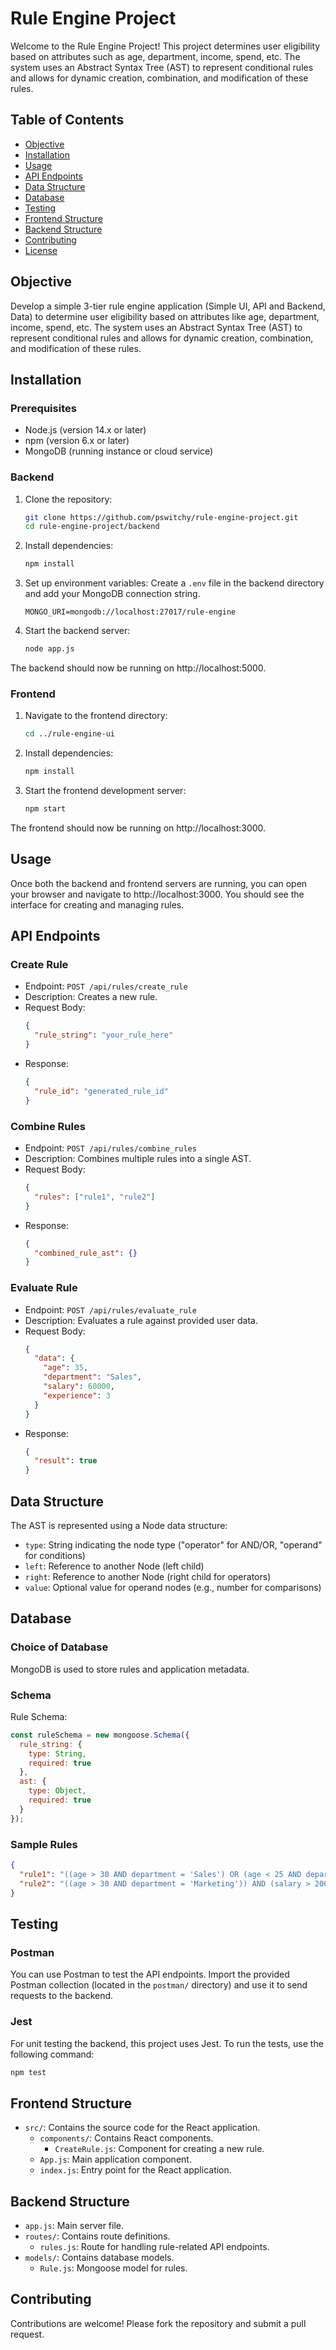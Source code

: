 # Rule Engine Project

Welcome to the Rule Engine Project! This project determines user eligibility based on attributes such as age, department, income, spend, etc. The system uses an Abstract Syntax Tree (AST) to represent conditional rules and allows for dynamic creation, combination, and modification of these rules.

## Table of Contents

- [Objective](#objective)
- [Installation](#installation)
- [Usage](#usage)
- [API Endpoints](#api-endpoints)
- [Data Structure](#data-structure)
- [Database](#database)
- [Testing](#testing)
- [Frontend Structure](#frontend-structure)
- [Backend Structure](#backend-structure)
- [Contributing](#contributing)
- [License](#license)

## Objective

Develop a simple 3-tier rule engine application (Simple UI, API and Backend, Data) to determine user eligibility based on attributes like age, department, income, spend, etc. The system uses an Abstract Syntax Tree (AST) to represent conditional rules and allows for dynamic creation, combination, and modification of these rules.

## Installation

### Prerequisites

- Node.js (version 14.x or later)
- npm (version 6.x or later)
- MongoDB (running instance or cloud service)

### Backend

1. Clone the repository:
   ```bash
   git clone https://github.com/pswitchy/rule-engine-project.git
   cd rule-engine-project/backend
   ```

2. Install dependencies:
   ```bash
   npm install
   ```

3. Set up environment variables:
   Create a `.env` file in the backend directory and add your MongoDB connection string.
   ```
   MONGO_URI=mongodb://localhost:27017/rule-engine
   ```

4. Start the backend server:
   ```bash
   node app.js
   ```

The backend should now be running on http://localhost:5000.

### Frontend

1. Navigate to the frontend directory:
   ```bash
   cd ../rule-engine-ui
   ```

2. Install dependencies:
   ```bash
   npm install
   ```

3. Start the frontend development server:
   ```bash
   npm start
   ```

The frontend should now be running on http://localhost:3000.

## Usage

Once both the backend and frontend servers are running, you can open your browser and navigate to http://localhost:3000. You should see the interface for creating and managing rules.

## API Endpoints

### Create Rule

- Endpoint: `POST /api/rules/create_rule`
- Description: Creates a new rule.
- Request Body:
  ```json
  {
    "rule_string": "your_rule_here"
  }
  ```
- Response:
  ```json
  {
    "rule_id": "generated_rule_id"
  }
  ```

### Combine Rules

- Endpoint: `POST /api/rules/combine_rules`
- Description: Combines multiple rules into a single AST.
- Request Body:
  ```json
  {
    "rules": ["rule1", "rule2"]
  }
  ```
- Response:
  ```json
  {
    "combined_rule_ast": {}
  }
  ```

### Evaluate Rule

- Endpoint: `POST /api/rules/evaluate_rule`
- Description: Evaluates a rule against provided user data.
- Request Body:
  ```json
  {
    "data": {
      "age": 35,
      "department": "Sales",
      "salary": 60000,
      "experience": 3
    }
  }
  ```
- Response:
  ```json
  {
    "result": true
  }
  ```

## Data Structure

The AST is represented using a Node data structure:

- `type`: String indicating the node type ("operator" for AND/OR, "operand" for conditions)
- `left`: Reference to another Node (left child)
- `right`: Reference to another Node (right child for operators)
- `value`: Optional value for operand nodes (e.g., number for comparisons)

## Database

### Choice of Database

MongoDB is used to store rules and application metadata.

### Schema

Rule Schema:

```javascript
const ruleSchema = new mongoose.Schema({
  rule_string: {
    type: String,
    required: true
  },
  ast: {
    type: Object,
    required: true
  }
});
```

### Sample Rules

```json
{
  "rule1": "((age > 30 AND department = 'Sales') OR (age < 25 AND department = 'Marketing')) AND (salary > 50000 OR experience > 5)",
  "rule2": "((age > 30 AND department = 'Marketing')) AND (salary > 20000 OR experience > 5)"
}
```

## Testing

### Postman

You can use Postman to test the API endpoints. Import the provided Postman collection (located in the `postman/` directory) and use it to send requests to the backend.

### Jest

For unit testing the backend, this project uses Jest. To run the tests, use the following command:

```bash
npm test
```

## Frontend Structure

- `src/`: Contains the source code for the React application.
  - `components/`: Contains React components.
    - `CreateRule.js`: Component for creating a new rule.
  - `App.js`: Main application component.
  - `index.js`: Entry point for the React application.

## Backend Structure

- `app.js`: Main server file.
- `routes/`: Contains route definitions.
  - `rules.js`: Route for handling rule-related API endpoints.
- `models/`: Contains database models.
  - `Rule.js`: Mongoose model for rules.

## Contributing

Contributions are welcome! Please fork the repository and submit a pull request.
